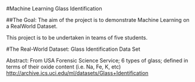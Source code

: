 #Machine Learning Glass Identification

##The Goal:
The aim of the project is to demonstrate Machine Learning on a RealWorld Dataset.

This project is to be undertaken in teams of five students.  

#The Real-World Dataset:
Glass Identification Data Set

Abstract: From USA Forensic Science Service; 6 types of glass; defined in terms of their oxide content (i.e. Na, Fe, K, etc)
http://archive.ics.uci.edu/ml/datasets/Glass+Identification

